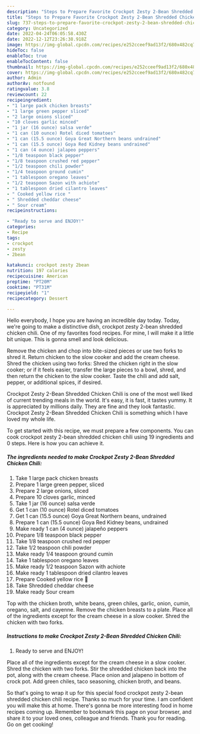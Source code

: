 ```yaml
---
description: "Steps to Prepare Favorite Crockpot Zesty 2-Bean Shredded Chicken Chili"
title: "Steps to Prepare Favorite Crockpot Zesty 2-Bean Shredded Chicken Chili"
slug: 737-steps-to-prepare-favorite-crockpot-zesty-2-bean-shredded-chicken-chili
category: Uncategorized
date: 2022-04-24T06:05:58.430Z
date: 2022-12-12T23:26:38.918Z
image: https://img-global.cpcdn.com/recipes/e252cceef9ad13f2/680x482cq70/crockpot-zesty-2-bean-shredded-chicken-chili-recipe-main-photo.jpg
hideToc: false
enableToc: true
enableTocContent: false
thumbnail: https://img-global.cpcdn.com/recipes/e252cceef9ad13f2/680x482cq70/crockpot-zesty-2-bean-shredded-chicken-chili-recipe-main-photo.jpg
cover: https://img-global.cpcdn.com/recipes/e252cceef9ad13f2/680x482cq70/crockpot-zesty-2-bean-shredded-chicken-chili-recipe-main-photo.jpg
author: Admin
authorAv: notfound
ratingvalue: 3.8
reviewcount: 22
recipeingredient:
- "1 large pack chicken breasts"
- "1 large green pepper sliced"
- "2 large onions sliced"
- "10 cloves garlic minced"
- "1 jar (16 ounce) salsa verde"
- "1 can (10 ounce) Rotel diced tomatoes"
- "1 can (15.5 ounce) Goya Great Northern beans undrained"
- "1 can (15.5 ounce) Goya Red Kidney beans undrained"
- "1 can (4 ounce) jalapeo peppers"
- "1/8 teaspoon black pepper"
- "1/8 teaspoon crushed red pepper"
- "1/2 teaspoon chili powder"
- "1/4 teaspoon ground cumin"
- "1 tablespoon oregano leaves"
- "1/2 teaspoon Sazon with achiote"
- "1 tablespoon dried cilantro leaves"
- " Cooked yellow rice "
- " Shredded cheddar cheese"
- " Sour cream"
recipeinstructions:

- "Ready to serve and ENJOY!"
categories:
- Recipe
tags:
- crockpot
- zesty
- 2bean

katakunci: crockpot zesty 2bean 
nutrition: 197 calories
recipecuisine: American
preptime: "PT20M"
cooktime: "PT31M"
recipeyield: "1"
recipecategory: Dessert

---
```



Hello everybody, I hope you are having an incredible day today. Today, we're going to make a distinctive dish, crockpot zesty 2-bean shredded chicken chili. One of my favorites food recipes. For mine, I will make it a little bit unique. This is gonna smell and look delicious.

Remove the chicken and chop into bite-sized pieces or use two forks to shred it. Return chicken to the slow cooker and add the cream cheese. Shred the chicken using two forks: Shred the chicken right in the slow cooker; or if it feels easier, transfer the large pieces to a bowl, shred, and then return the chicken to the slow cooker. Taste the chili and add salt, pepper, or additional spices, if desired.

Crockpot Zesty 2-Bean Shredded Chicken Chili is one of the most well liked of current trending meals in the world. It's easy, it is fast, it tastes yummy. It is appreciated by millions daily. They are fine and they look fantastic. Crockpot Zesty 2-Bean Shredded Chicken Chili is something which I have loved my whole life.


To get started with this recipe, we must prepare a few components. You can cook crockpot zesty 2-bean shredded chicken chili using 19 ingredients and 0 steps. Here is how you can achieve it.

<!--inarticleads1-->

##### The ingredients needed to make Crockpot Zesty 2-Bean Shredded Chicken Chili:

1. Take 1 large pack chicken breasts
1. Prepare 1 large green pepper, sliced
1. Prepare 2 large onions, sliced
1. Prepare 10 cloves garlic, minced
1. Take 1 jar (16 ounce) salsa verde
1. Get 1 can (10 ounce) Rotel diced tomatoes
1. Get 1 can (15.5 ounce) Goya Great Northern beans, undrained
1. Prepare 1 can (15.5 ounce) Goya Red Kidney beans, undrained
1. Make ready 1 can (4 ounce) jalapeño peppers
1. Prepare 1/8 teaspoon black pepper
1. Take 1/8 teaspoon crushed red pepper
1. Take 1/2 teaspoon chili powder
1. Make ready 1/4 teaspoon ground cumin
1. Take 1 tablespoon oregano leaves
1. Make ready 1/2 teaspoon Sazon with achiote
1. Make ready 1 tablespoon dried cilantro leaves
1. Prepare  Cooked yellow rice 🍚
1. Take  Shredded cheddar cheese
1. Make ready  Sour cream


Top with the chicken broth, white beans, green chiles, garlic, onion, cumin, oregano, salt, and cayenne. Remove the chicken breasts to a plate. Place all of the ingredients except for the cream cheese in a slow cooker. Shred the chicken with two forks. 

<!--inarticleads2-->

##### Instructions to make Crockpot Zesty 2-Bean Shredded Chicken Chili:


1. Ready to serve and ENJOY!

Place all of the ingredients except for the cream cheese in a slow cooker. Shred the chicken with two forks. Stir the shredded chicken back into the pot, along with the cream cheese. Place onion and jalapeno in bottom of crock pot. Add green chiles, taco seasoning, chicken broth, and beans. 

So that's going to wrap it up for this special food crockpot zesty 2-bean shredded chicken chili recipe. Thanks so much for your time. I am confident you will make this at home. There's gonna be more interesting food in home recipes coming up. Remember to bookmark this page on your browser, and share it to your loved ones, colleague and friends. Thank you for reading. Go on get cooking!
